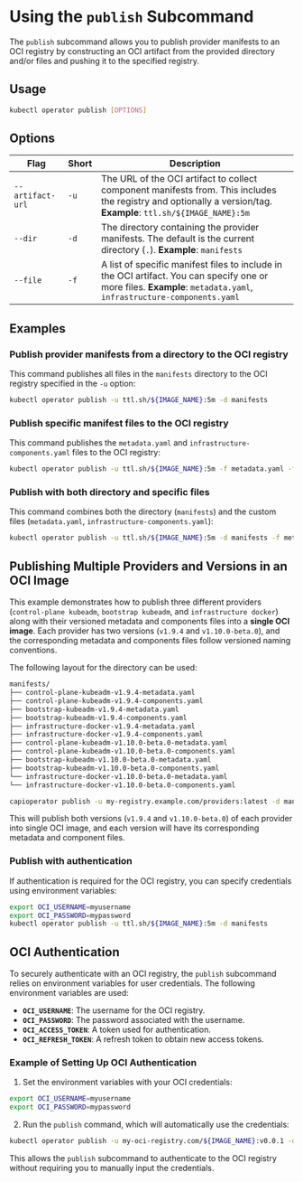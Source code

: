 # Using the `publish` Subcommand

The `publish` subcommand allows you to publish provider manifests to an OCI registry by constructing an OCI artifact from the provided directory and/or files and pushing it to the specified registry.

## Usage

```bash
kubectl operator publish [OPTIONS]
```

## Options

| Flag             | Short  | Description                                                                                       |
|------------------|--------|---------------------------------------------------------------------------------------------------|
| `--artifact-url` | `-u`   | The URL of the OCI artifact to collect component manifests from. This includes the registry and optionally a version/tag. **Example**: `ttl.sh/${IMAGE_NAME}:5m` |
| `--dir`          | `-d`   | The directory containing the provider manifests. The default is the current directory (`.`). **Example**: `manifests` |
| `--file`         | `-f`   | A list of specific manifest files to include in the OCI artifact. You can specify one or more files. **Example**: `metadata.yaml`, `infrastructure-components.yaml` |

## Examples

### Publish provider manifests from a directory to the OCI registry
This command publishes all files in the `manifests` directory to the OCI registry specified in the `-u` option:
```bash
kubectl operator publish -u ttl.sh/${IMAGE_NAME}:5m -d manifests
```

### Publish specific manifest files to the OCI registry
This command publishes the `metadata.yaml` and `infrastructure-components.yaml` files to the OCI registry:
```bash
kubectl operator publish -u ttl.sh/${IMAGE_NAME}:5m -f metadata.yaml -f infrastructure-components.yaml
```

### Publish with both directory and specific files
This command combines both the directory (`manifests`) and the custom files (`metadata.yaml`, `infrastructure-components.yaml`):
```bash
kubectl operator publish -u ttl.sh/${IMAGE_NAME}:5m -d manifests -f metadata.yaml -f infrastructure-components.yaml
```

## Publishing Multiple Providers and Versions in an OCI Image

This example demonstrates how to publish three different providers (`control-plane kubeadm`, `bootstrap kubeadm`, and `infrastructure docker`) along with their versioned metadata and components files into a **single OCI image**. Each provider has two versions (`v1.9.4` and `v1.10.0-beta.0`), and the corresponding metadata and components files follow versioned naming conventions.

The following layout for the directory can be used:

```bash
manifests/
├── control-plane-kubeadm-v1.9.4-metadata.yaml
├── control-plane-kubeadm-v1.9.4-components.yaml
├── bootstrap-kubeadm-v1.9.4-metadata.yaml
├── bootstrap-kubeadm-v1.9.4-components.yaml
├── infrastructure-docker-v1.9.4-metadata.yaml
├── infrastructure-docker-v1.9.4-components.yaml
├── control-plane-kubeadm-v1.10.0-beta.0-metadata.yaml
├── control-plane-kubeadm-v1.10.0-beta.0-components.yaml
├── bootstrap-kubeadm-v1.10.0-beta.0-metadata.yaml
├── bootstrap-kubeadm-v1.10.0-beta.0-components.yaml
└── infrastructure-docker-v1.10.0-beta.0-metadata.yaml
└── infrastructure-docker-v1.10.0-beta.0-components.yaml
```

```bash
capioperator publish -u my-registry.example.com/providers:latest -d manifests \
```

This will publish both versions (`v1.9.4` and `v1.10.0-beta.0`) of each provider into single OCI image, and each version will have its corresponding metadata and component files.

### Publish with authentication
If authentication is required for the OCI registry, you can specify credentials using environment variables:
```bash
export OCI_USERNAME=myusername
export OCI_PASSWORD=mypassword
kubectl operator publish -u ttl.sh/${IMAGE_NAME}:5m -d manifests
```

## OCI Authentication

To securely authenticate with an OCI registry, the `publish` subcommand relies on environment variables for user credentials. The following environment variables are used:

- **`OCI_USERNAME`**: The username for the OCI registry.
- **`OCI_PASSWORD`**: The password associated with the username.
- **`OCI_ACCESS_TOKEN`**: A token used for authentication.
- **`OCI_REFRESH_TOKEN`**: A refresh token to obtain new access tokens.

### Example of Setting Up OCI Authentication

1. Set the environment variables with your OCI credentials:

```bash
export OCI_USERNAME=myusername
export OCI_PASSWORD=mypassword
```

2. Run the `publish` command, which will automatically use the credentials:

```bash
kubectl operator publish -u my-oci-registry.com/${IMAGE_NAME}:v0.0.1 -d manifests
```

This allows the `publish` subcommand to authenticate to the OCI registry without requiring you to manually input the credentials.